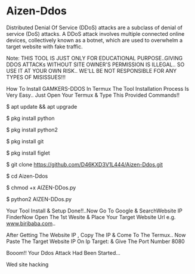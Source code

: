 # Aizen-Ddos
Distributed Denial Of Service (DDoS) attacks are a subclass of denial of service (DoS) attacks. A DDoS attack involves multiple connected online devices, collectively known as a botnet, which are used to overwhelm a target website with fake traffic.

Note: THIS TOOL IS JUST ONLY FOR EDUCATIONAL PURPOSE..GIVING DDOS ATTACKs WITHOUT SITE OWNER'S PERMISSION IS ILLEGAL.. SO USE IT AT YOUR OWN RISK.. WE'LL BE NOT RESPONSIBLE FOR ANY TYPES OF MISISSUES!!!

How To Install GAMKERS-DDOS In Termux The Tool Installation Process Is Very Easy.. Just Open Your Termux & Type This Provided Commands!!

$ apt update && apt upgrade

$ pkg install python

$ pkg install python2

$ pkg install git

$ pkg install figlet

$ git clone https://github.com/D46KXD3V1L444/Aizen-Ddos.git

$ cd Aizen-Ddos

$ chmod +x AIZEN-DDos.py

$ python2 AIZEN-DDos.py


Your Tool Install & Setup Done!!..Now Go To Google & SearchWebsite IP FinderNow Open The 1st Wesite & Place Your Target Website Url e.g. www.biribaba.com..

After Getting The Website IP , Copy The IP & Come To The Termux.. Now Paste The Target Website IP On Ip Target: & Give The Port Number 8080

Booom!! Your Ddos Attack Had Been Started...

Wed site hacking
